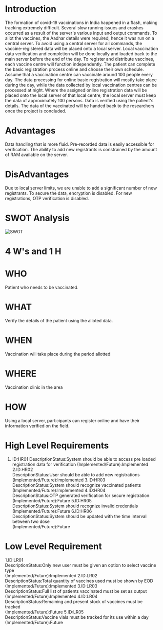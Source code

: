 # Introduction
The formation of covid-19 vaccinations in India happened in a flash, making tracking extremely difficult. Several slow running issues and crashes occurred as a result of the server's various input and output commands. To allot the vaccines, the Aadhar details were required, hence it was run on a central server. To avoid using a central server for all commands, the vaccine-registered data will be placed onto a local server. Local vaccination data verification and completion will be done locally and loaded back to the main server before the end of the day.
To register and distribute vaccines, each vaccine centre will function independently. The patient can complete the basic registration process online and choose their own schedule. Assume that a vaccination centre can vaccinate around 100 people every day. The data processing for online basic registration will mostly take place during the day, while the data collected by local vaccination centres can be processed at night.
Where the assigned online registration data will be placed onto the local server of that local centre, the local server must keep the data of approximately 100 persons. Data is verified using the patient's details. The data of the vaccinated will be handed back to the researchers once the project is concluded.
# Advantages
Data handling that is more fluid.
Pre-recorded data is easily accessible for verification.
The ability to add new registrants is constrained by the amount of RAM available on the server.
# DisAdvantages
Due to local server limits, we are unable to add a significant number of new registrants.
To secure the data, encryption is disabled.
For new registrations, OTP verification is disabled.
# SWOT Analysis
![SWOT](https://user-images.githubusercontent.com/98832333/152694026-3d54d433-03d2-49cb-bda2-fe58af0524af.png)

# 4 W's and 1 H
# WHO
Patient who needs to be vaccinated.
# WHAT
Verify the details of the patient using the alloted data.
# WHEN
Vaccination will take place during the period allotted
# WHERE
Vaccination clinic in the area
# HOW
Using a local server, participants can register online and have their information verified on the field.
# High Level Requirements
 1. ID:HR01
 DescriptionStatus:System should be able to access pre loaded registration data for verification
 (Implemented/Future):Implemented
 2.ID:HR02	
DescriptionStatus:User should be able to add new registrations	
(Implemented/Future):Implemented
3.ID:HR03	 
DescriptionStatus:System should recognize vaccinated patients	
(Implemented/Future):Implemented
4.ID:HR04	
DescriptionStatus:OTP generated verification for secure registration	
(Implemented/Future):Future
5.ID:HR05	
DescriptionStatus:System should recognize invalid credentials 	
(Implemented/Future):Future
6.ID:HR06	
DescriptionStatus:System should be updated with the time interval between two dose	
(Implemented/Future):Future
# Low Level Requirement
1.ID:LR01	
DescriptionStatus:Only new user must be given an option to select vaccine type	
(Implemented/Future):Implemented
2.ID:LR02	
DescriptionStatus:Total quantity of vaccines used must be shown by EOD	
(Implemented/Future):Implemented
3.ID:LR03	
DescriptionStatus:Full list of  patients vaccinated must be set as output	
(Implemented/Future):Implemented
4.ID:LR04	
DescriptionStatus:Remaining and present stock of vaccines must be tracked	
(Implemented/Future):Future
5.ID:LR05	
DescriptionStatus:Vaccine vials must be tracked for its use within a day	
(Implemented/Future):Future
